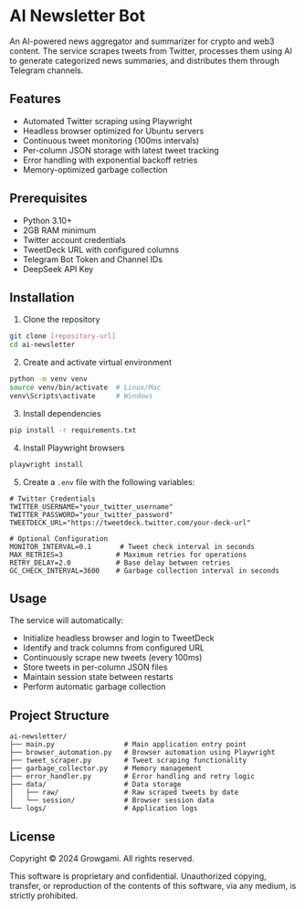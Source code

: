 # AI Newsletter Bot

An AI-powered news aggregator and summarizer for crypto and web3 content. The service scrapes tweets from Twitter, processes them using AI to generate categorized news summaries, and distributes them through Telegram channels.

## Features

- Automated Twitter scraping using Playwright
- Headless browser optimized for Ubuntu servers
- Continuous tweet monitoring (100ms intervals)
- Per-column JSON storage with latest tweet tracking
- Error handling with exponential backoff retries
- Memory-optimized garbage collection

## Prerequisites

- Python 3.10+
- 2GB RAM minimum
- Twitter account credentials
- TweetDeck URL with configured columns
- Telegram Bot Token and Channel IDs
- DeepSeek API Key

## Installation

1. Clone the repository
```bash
git clone [repository-url]
cd ai-newsletter
```

2. Create and activate virtual environment
```bash
python -m venv venv
source venv/bin/activate  # Linux/Mac
venv\Scripts\activate     # Windows
```

3. Install dependencies
```bash
pip install -r requirements.txt
```

4. Install Playwright browsers
```bash
playwright install
```

5. Create a `.env` file with the following variables:
```env
# Twitter Credentials
TWITTER_USERNAME="your_twitter_username"
TWITTER_PASSWORD="your_twitter_password"
TWEETDECK_URL="https://tweetdeck.twitter.com/your-deck-url"

# Optional Configuration
MONITOR_INTERVAL=0.1       # Tweet check interval in seconds
MAX_RETRIES=3             # Maximum retries for operations
RETRY_DELAY=2.0           # Base delay between retries
GC_CHECK_INTERVAL=3600    # Garbage collection interval in seconds
```

## Usage

The service will automatically:
- Initialize headless browser and login to TweetDeck
- Identify and track columns from configured URL
- Continuously scrape new tweets (every 100ms)
- Store tweets in per-column JSON files
- Maintain session state between restarts
- Perform automatic garbage collection

## Project Structure

```
ai-newsletter/
├── main.py                 # Main application entry point
├── browser_automation.py   # Browser automation using Playwright
├── tweet_scraper.py        # Tweet scraping functionality
├── garbage_collector.py    # Memory management
├── error_handler.py        # Error handling and retry logic
├── data/                   # Data storage
│   ├── raw/                # Raw scraped tweets by date
│   └── session/            # Browser session data
└── logs/                   # Application logs
```

## License

Copyright © 2024 Growgami. All rights reserved.

This software is proprietary and confidential. Unauthorized copying, transfer, or reproduction of the contents of this software, via any medium, is strictly prohibited.